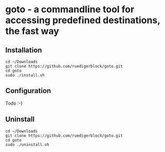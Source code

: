# goto - a commandline tool for accessing predefined destinations, the fast way

## Installation

```
cd ~/Downloads
git clone https://github.com/ruedigerblock/goto.git
cd goto
sudo ./install.sh
```

## Configuration

Todo :-)

## Uninstall

```
cd ~/Downloads
git clone https://github.com/ruedigerblock/goto.git
cd goto
sudo ./uninstall.sh
```
